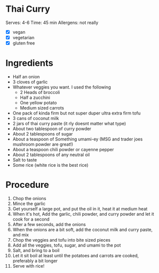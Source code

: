 # Thai Curry

Serves: 4-6
Time: 45 min
Allergens: not really

- [x] vegan
- [x] vegetarian
- [x] gluten free

# Ingredients
- Half an onion
- 3 cloves of garlic
- Whatever veggies you want. I used the following
    - 2 Heads of broccoli
    - Half a zucchini
    - One yellow potato
    - Medium sized carrots
- One pack of kinda firm but not super duper ultra extra firm tofu
- 3 cans of coconut milk
- 2 jars of thai curry paste (it rly doesnt matter what type)
- About two tablespoon of curry powder
- About 2 tablespoons of sugar
- About a teaspoon of Something umami-ey (MSG and trader joes mushroom powder are great!)
- About a teaspoon chili powder or cayenne pepper
- About 2 tablespoons of any neutral oil
- Salt to taste
- Some rice (white rice is the best rice)

# Procedure

1. Chop the onions
2. Mince the garlic
2. Get yourself a large pot, and put the oil in it, heat it at medium heat
3. When it's hot, Add the garlic, chili powder, and curry powder and let it cook for a second
3. After a few seconds, add the onions
4. When the onions are a bit soft, add the coconut milk and curry paste, and mix
5. Chop the veggies and tofu into bite sized pieces
6. Add all the veggies, tofu, sugar, and umami  to the pot
8. Salt, and bring to a boil
9. Let it sit boil at least until the potatoes and carrots are cooked, preferably a bit longer
9. Serve with rice!

